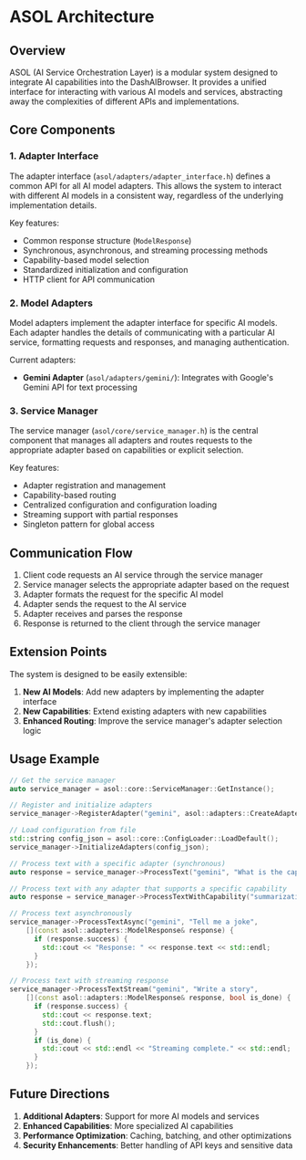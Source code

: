 # ASOL Architecture

## Overview

ASOL (AI Service Orchestration Layer) is a modular system designed to integrate AI capabilities into the DashAIBrowser. It provides a unified interface for interacting with various AI models and services, abstracting away the complexities of different APIs and implementations.

## Core Components

### 1. Adapter Interface

The adapter interface (`asol/adapters/adapter_interface.h`) defines a common API for all AI model adapters. This allows the system to interact with different AI models in a consistent way, regardless of the underlying implementation details.

Key features:
- Common response structure (`ModelResponse`)
- Synchronous, asynchronous, and streaming processing methods
- Capability-based model selection
- Standardized initialization and configuration
- HTTP client for API communication

### 2. Model Adapters

Model adapters implement the adapter interface for specific AI models. Each adapter handles the details of communicating with a particular AI service, formatting requests and responses, and managing authentication.

Current adapters:
- **Gemini Adapter** (`asol/adapters/gemini/`): Integrates with Google's Gemini API for text processing

### 3. Service Manager

The service manager (`asol/core/service_manager.h`) is the central component that manages all adapters and routes requests to the appropriate adapter based on capabilities or explicit selection.

Key features:
- Adapter registration and management
- Capability-based routing
- Centralized configuration and configuration loading
- Streaming support with partial responses
- Singleton pattern for global access

## Communication Flow

1. Client code requests an AI service through the service manager
2. Service manager selects the appropriate adapter based on the request
3. Adapter formats the request for the specific AI model
4. Adapter sends the request to the AI service
5. Adapter receives and parses the response
6. Response is returned to the client through the service manager

## Extension Points

The system is designed to be easily extensible:

1. **New AI Models**: Add new adapters by implementing the adapter interface
2. **New Capabilities**: Extend existing adapters with new capabilities
3. **Enhanced Routing**: Improve the service manager's adapter selection logic

## Usage Example

```cpp
// Get the service manager
auto service_manager = asol::core::ServiceManager::GetInstance();

// Register and initialize adapters
service_manager->RegisterAdapter("gemini", asol::adapters::CreateAdapter("gemini"));

// Load configuration from file
std::string config_json = asol::core::ConfigLoader::LoadDefault();
service_manager->InitializeAdapters(config_json);

// Process text with a specific adapter (synchronous)
auto response = service_manager->ProcessText("gemini", "What is the capital of France?");

// Process text with any adapter that supports a specific capability
auto response = service_manager->ProcessTextWithCapability("summarization", long_text);

// Process text asynchronously
service_manager->ProcessTextAsync("gemini", "Tell me a joke", 
    [](const asol::adapters::ModelResponse& response) {
      if (response.success) {
        std::cout << "Response: " << response.text << std::endl;
      }
    });

// Process text with streaming response
service_manager->ProcessTextStream("gemini", "Write a story", 
    [](const asol::adapters::ModelResponse& response, bool is_done) {
      if (response.success) {
        std::cout << response.text;
        std::cout.flush();
      }
      if (is_done) {
        std::cout << std::endl << "Streaming complete." << std::endl;
      }
    });
```

## Future Directions

1. **Additional Adapters**: Support for more AI models and services
2. **Enhanced Capabilities**: More specialized AI capabilities
3. **Performance Optimization**: Caching, batching, and other optimizations
4. **Security Enhancements**: Better handling of API keys and sensitive data